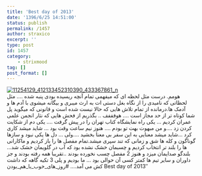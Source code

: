 ```yaml
---
title: 'Best day of 2013'
date: '1396/6/25 14:51:00'
status: publish
permalink: /1457
author: straxico
excerpt: ''
type: post
id: 1457
category:
    - strixmood
tag: []
post_format: []
---
```

[![11254129_412133452310390_433367861_n](../../uploads/2015/08/11254129_412133452310390_433367861_n.jpg)](http://localhost/wp-content/uploads/2015/08/11254129_412133452310390_433367861_n.jpg)  
هومم. درست مثل لحظه ای که میفهمی تمام آنچه ریسیده بودی پنبه شده …. مثل لحظاتی که نامیدی را از نگاه بغل دستی ات به ارث میبری و بیگانه میشوی با آدم ها و آدمک ها.درمانده از تمام تلاش هایی که حالا نیست شده است و قانونی که میگوید پل شما کوتاه تر از حد مجاز است …. هوفففف .. بگذریم از فحش هایی که نثار انجمن علمی عمران کردیم … یکی راه نمایشگاه کتاب تهران را در پیش گرفت …. یکی دم از شکایت کردن زد ….و من مبهوت بهت تو بودم …. هنوز نیم ساعت وقت بود … شاید میشد کاری کرد …شاید میشد معنایی به این سفر بی معنا بخشید ….ولی … دل ها یکی نبود و سازها گوناگون و کله ها شق و زمانی که تند سپری میشد.تمام مفصل ها را باز کردیم و ماکارانی ها را بلند تر انتخاب کردیم و چسبمان خشک نشده بود که آب در گلویمان خشک شد… بلندگو صدایمان میزد و هنوز 2 مفصل چسب نخورده بودند ..تقریبا همه رفته بودند و جز داوران و سایر تیم ها کمتر کسی آن حوالی بود … ما بودیم و پلی 3 تکیه گاهه که داشت کش می آمد…. #روز\_های\_خوب\_با\_هم\_بودن Best day of 2013″